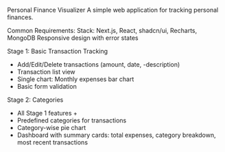 Personal Finance Visualizer A simple web application for tracking personal finances.

Common Requirements:
Stack: Next.js, React, shadcn/ui, Recharts, MongoDB
Responsive design with error states

Stage 1: Basic Transaction Tracking
- Add/Edit/Delete transactions (amount, date, -description)
- Transaction list view
- Single chart: Monthly expenses bar chart
- Basic form validation

Stage 2: Categories

- All Stage 1 features +
- Predefined categories for transactions
- Category-wise pie chart
- Dashboard with summary cards: total expenses, category breakdown, most recent transactions